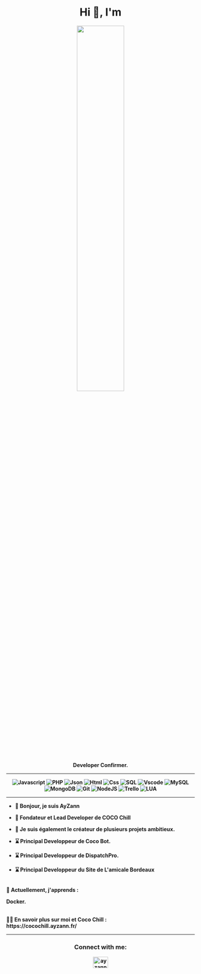 <div align="center">
<h1>Hi 👋, I'm </h1>
<img src="https://cdn.discordapp.com/attachments/1223412636369289329/1350851306985754746/ayzannlogo.jpg?ex=67d83dd1&is=67d6ec51&hm=d294c84fdb002740c009faab681d9f343b47adfc32f2bb40a6e616e525e8fc4a&)?raw=true" href="https://github.com/cococrypt" width="50%"/>


<p><strong>Developer Confirmer.
    
<a href="https://imgur.com/a/lj2y0yA" target="_blank" rel="noopener noreferrer"></a>


</div>

<hr>

<div align="center">
    
![Javascript](https://img.shields.io/badge/JavaScript-F7DF1E?style=flat&logo=javascript&logoColor=black)
![PHP](https://img.shields.io/badge/PHP-777BB4?style=flat&logo=PHP&logoColor=white)
![Json](https://img.shields.io/badge/JSON-000000?style=flat&logo=json&logoColor=white)
![Html](https://img.shields.io/badge/HTML5-E34F26?style=flat&logo=html5&logoColor=white)
![Css](https://img.shields.io/badge/CSS3-1572B6?style=flat&logo=css3&logoColor=white)
![SQL](https://img.shields.io/badge/SQL-4479A1?style=flat&logo=MySQL&logoColor=white)
![Vscode](https://img.shields.io/badge/Visual_Studio_Code-007ACC?style=flat&logo=visual%20studio%20code&logoColor=white)
![MySQL](https://img.shields.io/badge/MySQL-4479A1?style=flat&logo=mysql&logoColor=white)
![MongoDB](https://img.shields.io/badge/MongoDB-47A248?style=flat&logo=mongodb&logoColor=white)
![Git](https://img.shields.io/badge/Git-F05032?style=flat&logo=git&logoColor=white)
![NodeJS](https://img.shields.io/badge/Node.js-339933?style=flat&logo=node.js&logoColor=white)
![Trello](https://img.shields.io/badge/Trello-0079BF?style=flat&logo=trello&logoColor=white)
![LUA](https://img.shields.io/badge/LUA-2C2D72?style=flat&logo=lua&logoColor=white)
</div>

<hr>

- 👋 Bonjour, je suis AyZann
- 🎯 Fondateur et Lead Developer de COCO Chill

- 🛒 Je suis également le créateur de plusieurs projets ambitieux.
- ⌛️ Principal Developpeur de Coco Bot.
- ⌛️ Principal Developpeur de DispatchPro.
- ⌛️ Principal Developpeur du Site de L'amicale Bordeaux
  
<br>
🌱 Actuellement, j'apprends :

Docker.

<br>
👨‍💻 En savoir plus sur moi et Coco Chill : <br> https://cocochill.ayzann.fr/

<hr>

<div align="center">
    <h3>Connect with me:</h3>


<a href="https://discord.com/users/475014224897245204" target="blank"><img align="center" src="https://raw.githubusercontent.com/rahuldkjain/github-profile-readme-generator/master/src/images/icons/Social/discord.svg" alt="ayzann" height="30" width="40" /></a>
</div>
